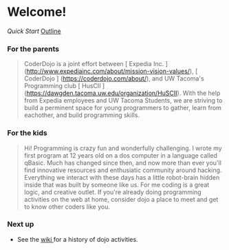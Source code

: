 # Welcome!

*Quick Start* [Outline](dojo_outline.md)

### For the parents
> CoderDojo is a joint effort between [ Expedia Inc. ] (http://www.expediainc.com/about/mission-vision-values/), [ CoderDojo ] (https://coderdojo.com/about/), and UW Tacoma's Programming club [ HusCII ] (https://dawgden.tacoma.uw.edu/organization/HuSCII). With the help from Expedia employees and UW Tacoma Students, we are striving to build a perminent space for young programmers to gather, learn from eachother, and build programming skills.

### For the kids
> Hi! Programming is crazy fun and wonderfully challenging. I wrote my first program at 12 years old on a dos computer in a language called qBasic. Much has changed since then, and now more than ever you'll find innovative resources and enthusiatic community around hacking. Everything we interact with these days has a little robot-brain hidden inside that was built by someone like us. For me coding is a great logic, and creative outlet. If you're already doing programming activities on the web at home, consider dojo a place to meet and get to know other coders like you.

### Next up
* See the [ wiki ](../../../fluffy-octo-guacamole/wiki) for a history of dojo activities.


